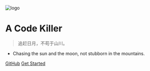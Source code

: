 ![logo](https://docsify.js.org/_media/icon.svg)

# A Code Killer

> 追赶日月，不苟于山川。

* Chasing the sun and the moon, not stubborn in the mountains.


[GitHub](https://github.com/acodekiller/mynotes)
[Get Started](/README)	